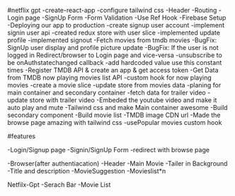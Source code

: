 #netflix gpt
-create-react-app
-configure tailwind css
-Header
-Routing
-Login page
-SignUp Form
-Form Validation
-Use Ref Hook
-Firebase Setup
-Deploying our app to production
-create signup user account
-implement signin user api
-created redux  store with user slice
-implemented update profile
-implemented signout
-Fetch movies from tmdb  movies
-BugFix: SignUp user display and profile picture update
-BugFix: If the user is not logged in Redirect/browser to Login page and vice-versa
-unsubscribe to be onAuthstatechanged callback
-add hardcoded value use this constant times
-Register TMDB API & create an app & get access token
-Get Data from TMDB now playing movies list API
-custom hook for now playing movies
-create a movie slice
-update store from movies data
-planing for main container and secondary container
-fetch data for trailer video
-update store with trailer video
-Embeded the youtube video and make it auto play and mute
-Tailwind css and make Main container awesome
-Build secondary component
-Build movie list
-TMDB image CDN url
-Made the browse page amazing with tailwind css
-usePopular movies custom hook




#features

-Login/Signup page
  -Signin/SignUp Form
  -redirect with browse page

 -Browser(after authentiacation)
  -Header
  -Main Movie
     -Tailer in Background
     -Title and description
     -MovieSuggestion
       -Movieslist*n

 Netfilx-Gpt
    -Serach Bar
    -Movie List
